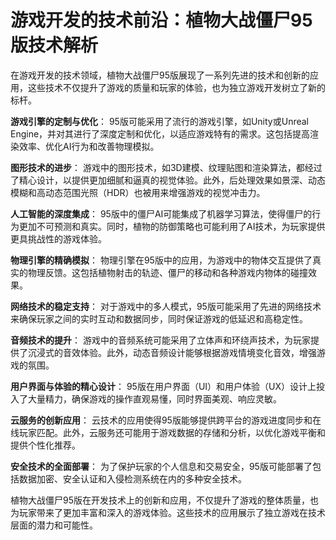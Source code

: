 # 游戏开发的技术前沿：植物大战僵尸95版技术解析

在游戏开发的技术领域，植物大战僵尸95版展现了一系列先进的技术和创新的应用，这些技术不仅提升了游戏的质量和玩家的体验，也为独立游戏开发树立了新的标杆。

**游戏引擎的定制与优化**：
95版可能采用了流行的游戏引擎，如Unity或Unreal Engine，并对其进行了深度定制和优化，以适应游戏特有的需求。这包括提高渲染效率、优化AI行为和改善物理模拟。

**图形技术的进步**：
游戏中的图形技术，如3D建模、纹理贴图和渲染算法，都经过了精心设计，以提供更加细腻和逼真的视觉体验。此外，后处理效果如景深、动态模糊和高动态范围光照（HDR）也被用来增强游戏的视觉冲击力。

**人工智能的深度集成**：
95版中的僵尸AI可能集成了机器学习算法，使得僵尸的行为更加不可预测和真实。同时，植物的防御策略也可能利用了AI技术，为玩家提供更具挑战性的游戏体验。

**物理引擎的精确模拟**：
物理引擎在95版中的应用，为游戏中的物体交互提供了真实的物理反馈。这包括植物射击的轨迹、僵尸的移动和各种游戏内物体的碰撞效果。

**网络技术的稳定支持**：
对于游戏中的多人模式，95版可能采用了先进的网络技术来确保玩家之间的实时互动和数据同步，同时保证游戏的低延迟和高稳定性。

**音频技术的提升**：
游戏中的音频系统可能采用了立体声和环绕声技术，为玩家提供了沉浸式的音效体验。此外，动态音频设计能够根据游戏情境变化音效，增强游戏的氛围。

**用户界面与体验的精心设计**：
95版在用户界面（UI）和用户体验（UX）设计上投入了大量精力，确保游戏的操作直观易懂，同时界面美观、响应灵敏。

**云服务的创新应用**：
云技术的应用使得95版能够提供跨平台的游戏进度同步和在线玩家匹配。此外，云服务还可能用于游戏数据的存储和分析，以优化游戏平衡和提供个性化推荐。

**安全技术的全面部署**：
为了保护玩家的个人信息和交易安全，95版可能部署了包括数据加密、安全认证和入侵检测系统在内的多种安全技术。

植物大战僵尸95版在开发技术上的创新和应用，不仅提升了游戏的整体质量，也为玩家带来了更加丰富和深入的游戏体验。这些技术的应用展示了独立游戏在技术层面的潜力和可能性。